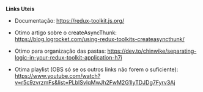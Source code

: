 **Links Uteis**
   * Documentação: https://redux-toolkit.js.org/
   * Otimo artigo sobre o createAsyncThunk: https://blog.logrocket.com/using-redux-toolkits-createasyncthunk/
   * Otimo para organização das pastas: https://dev.to/chinwike/separating-logic-in-your-redux-toolkit-application-h7i

   * Otima playlist (OBS só se os outros links não forem o suficiente): https://www.youtube.com/watch?v=r5c9zvrzmFs&list=PLbISvIqMwJh2FwM2G1lyTDJDg7Fyrv3Aj


